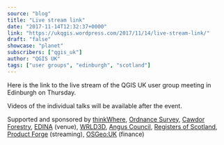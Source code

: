 ```yaml
---
source: "blog"
title: "Live stream link"
date: "2017-11-14T12:32:37+0000"
link: "https://ukqgis.wordpress.com/2017/11/14/live-stream-link/"
draft: "false"
showcase: "planet"
subscribers: ["qgis_uk"]
author: "QGIS UK"
tags: ["user groups", "edinburgh", "scotland"]
---
```


<p>Here is the link to the live stream of the QGIS UK user group meeting in Edinburgh on Thursday.</p>
<div class="jetpack-video-wrapper">
<div class="embed-youtube"></div>
</div>
<p>Videos of the individual talks will be available after the event.</p>
<p>Supported and sponsored by <a href="http://www.thinkwhere.com">thinkWhere</a>, <a href="http://os.uk/">Ordnance Survey</a>, <a href="http://www.cawdorforestry.com/">Cawdor Forestry</a>, <a href="http://edina.ac.uk/what-we-do/we-develop">EDINA</a> (venue), <a href="https://www.wrld3d.com/">WRLD3D</a>, <a href="http://www.angus.gov.uk">Angus Council</a>, <a href="https://www.ros.gov.uk/">Registers of Scotland</a>, <a href="https://productforge.io/">Product Forge</a> (streaming), <a href="http://uk.osgeo.org/">OSGeo:UK</a> (finance)</p>
